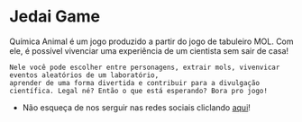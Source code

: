 # Jedai Game

Química Animal é um jogo produzido a partir do jogo de tabuleiro MOL. Com ele, é possível vivenciar uma experiência 
de um cientista sem sair de casa!

```
Nele você pode escolher entre personagens, extrair mols, vivenvicar eventos aleatórios de um laboratório, 
aprender de uma forma divertida e contribuir para a divulgação científica. Legal né? Então o que está esperando? Bora pro jogo!
```


- Não esqueça de nos serguir nas redes sociais cliclando [aqui](https://bio.site/CEiphe)!
